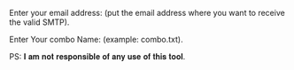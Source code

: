 Enter your email address: (put the email address where you want to receive the valid SMTP).

Enter Your combo Name: (example: combo.txt).

PS: 𝐈 𝐚𝐦 𝐧𝐨𝐭 𝐫𝐞𝐬𝐩𝐨𝐧𝐬𝐢𝐛𝐥𝐞 𝐨𝐟 𝐚𝐧𝐲 𝐮𝐬𝐞 𝐨𝐟 𝐭𝐡𝐢𝐬 𝐭𝐨𝐨𝐥.
